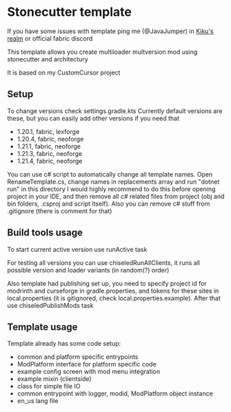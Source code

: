 # Stonecutter template

If you have some issues with template ping me (@JavaJumper) in [Kiku's realm](https://discord.gg/TBgNUCfryS) or official fabric discord

This template allows you create multiloader multversion mod using stonecutter and architectury 

It is based on my CustomCursor project

## Setup

To change versions check settings.gradle.kts
Currently default versions are these,
but you can easily add other versions if you need that
- 1.20.1, fabric, lexforge
- 1.20.4, fabric, neoforge
- 1.21.1, fabric, neoforge
- 1.21.3, fabric, neoforge
- 1.21.4, fabric, neoforge

You can use c# script to automatically change all template names.
Open RenameTemplate.cs, change names in replacements array and run "dotnet run" in this directory
I would highly recommend to do this before opening project in your IDE, and then remove all c# related files from project
(obj and bin folders, .csproj and script itself). Also you can remove c# stuff from .gitignore (there is comment for that)


## Build tools usage

To start current active version use runActive task

For testing all versions you can use chiseledRunAllClients, it runs all possible version and loader variants (in random(?) order)

Also template had publishing set up, you need to specify project id for modrinth and curseforge in gradle.properties, and tokens for these sites in local.properties (it is gitignored, check local.properties.example). After that use chiseledPublishMods task

## Template usage

Template already has some code setup: 
- common and platform specific entrypoints
- ModPlatform interface for platform specific code
- example config screen with mod menu integration 
- example mixin (clientside)
- class for simple file IO 
- common entrypoint with logger, modid, ModPlatform object instance
- en_us lang file